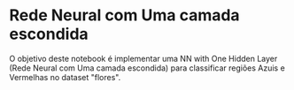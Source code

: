 # Rede Neural com Uma camada escondida

O objetivo deste notebook é implementar uma NN with One Hidden Layer (Rede Neural com Uma camada escondida) para classificar regiões Azuis e Vermelhas no dataset "flores".
